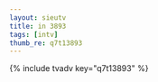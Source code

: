 ```yaml
--- 
layout: sieutv
title: in 3893
tags: [intv]
thumb_re: q7t13893
---
```

{% include tvadv key="q7t13893" %} 
